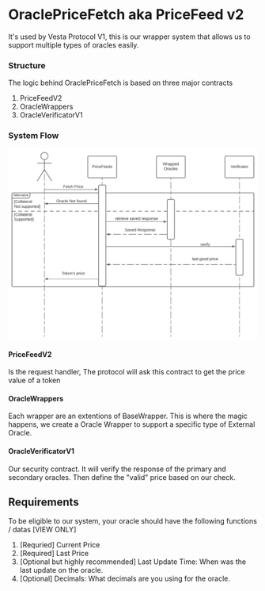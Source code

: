 # OraclePriceFetch aka PriceFeed v2

It's used by Vesta Protocol V1, this is our wrapper system that allows us to support multiple types of oracles
easily.

### Structure

The logic behind OraclePriceFetch is based on three major contracts

1. PriceFeedV2
2. OracleWrappers
3. OracleVerificatorV1

### System Flow

![Flow](images/PriceFeedV2_Flow.svg)

#### PriceFeedV2

Is the request handler, The protocol will ask this contract to get the price value of a token

#### OracleWrappers

Each wrapper are an extentions of BaseWrapper. This is where the magic happens, we create a Oracle Wrapper to
support a specific type of External Oracle.

#### OracleVerificatorV1

Our security contract. It will verify the response of the primary and secondary oracles. Then define the "valid"
price based on our check.

## Requirements

To be eligible to our system, your oracle should have the following functions / datas [VIEW ONLY]

1. [Requried] Current Price
2. [Required] Last Price
3. [Optional but highly recommended] Last Update Time: When was the last update on the oracle.
4. [Optional] Decimals: What decimals are you using for the oracle.
